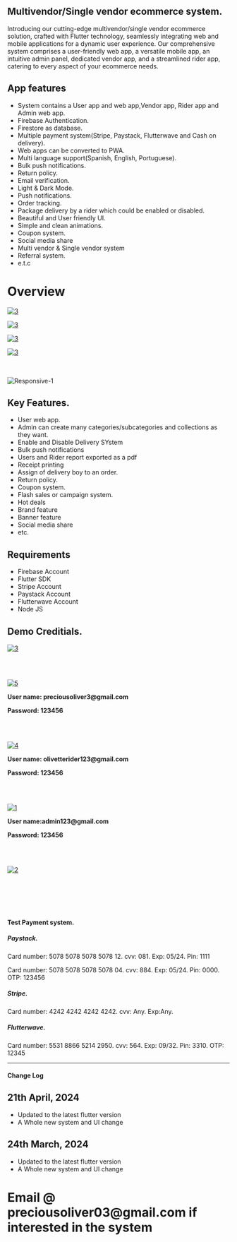 <html>
   <body>
      <h2>Multivendor/Single vendor ecommerce system.</h2>
      <p> Introducing our cutting-edge multivendor/single vendor ecommerce solution, crafted with Flutter technology,
         seamlessly
         integrating web and mobile applications for a dynamic user experience. Our comprehensive system comprises a
         user-friendly web app, a versatile mobile app, an intuitive admin panel, dedicated vendor app, and a
         streamlined rider app, catering to every aspect of your ecommerce needs.
      <h2>App features</h2>
      <ul>
         <li> System contains a User app and web app,Vendor app, Rider app and Admin web app. </li>
         <li> Firebase Authentication. </li>
         <li> Firestore as database. </li>
         <li> Multiple payment system(Stripe, Paystack, Flutterwave and Cash on delivery). </li>
         <li> Web apps can be converted to PWA. </li>
         <li> Multi language support(Spanish, English, Portuguese). </li>
         <li> Bulk push notifications. </li>
         <li>Return policy.</li>
         <li>Email verification.</li>
         <li>Light & Dark Mode.</li>
         <li> Push notifications. </li>
         <li> Order tracking. </li>
         <li> Package delivery by a rider which could be enabled or disabled. </li>
         <li> Beautiful and User friendly UI. </li>
         <li> Simple and clean animations. </li>
         <li> Coupon system. </li>
         <li>Social media share</li>
         <li>
            Multi vendor & Single vendor system
         </li>
         <li> Referral system. </li>
         <li>e.t.c</li>
      </ul>
      <p>
      <h1>
         Overview
      </h1>
      <p>
         <a target="_blank" href="https://drive.google.com/file/d/1LLG5bBI_4E7gax2nBDI4pq6sOHZJeJZ8/view?usp=sharing">
         <img src="https://i.ibb.co/HX9rWtn/11.png" alt="3" border="0">
         </a>
      </p>
      <p>
         <a target="_blank" href="https://drive.google.com/file/d/1G9pMNk2wri3_cuHmJzaatm56raRnkZYJ/preview">
         <img src="https://i.ibb.co/VjSYWLJ/12.png" alt="3" border="0">
         </a>
      </p>
      <p>
         <a target="_blank" href="https://drive.google.com/file/d/1WDknJF3oJEO5ooLR-RMwPpB4LlmuiQqz/preview">
         <img src="https://i.ibb.co/RHvXm2M/13.png" alt="3" border="0">
         </a>
      </p>
      <p>
         <a target="_blank" href="https://drive.google.com/file/d/1TXINJHocktZ2Lp5I4ihjq0JwWJ41yJmL/preview">
         <img src="https://i.ibb.co/ZTXdKHm/14.png" alt="3" border="0">
         </a>
      </p>
      <br>
      <br>
      <img src="https://i.ibb.co/QJsJgkS/Responsive-1.png" alt="Responsive-1" border="0">
      </p>
      <h2>Key Features.</h2>
      <ul>
         <li> User web app. </li>
         <li> Admin can create many categories/subcategories and collections as they want. </li>
         <li>Enable and Disable Delivery SYstem</li>
         <li>
            Bulk push notifications
         </li>
         <li>
            Users and Rider report exported as a pdf
         </li>
         <li>Receipt printing</li>
         <li> Assign of delivery boy to an order. </li>
         <li> Return policy. </li>
         <li> Coupon system. </li>
         <li> Flash sales or campaign system. </li>
         <li>Hot deals</li>
         <li>Brand feature</li>
         <li>Banner feature</li>
         <li>Social media share</li>
         <li> etc. </li>
      </ul>
      <h2>Requirements</h2>
      <ul>
         <li>Firebase Account</li>
         <li>Flutter SDK</li>
         <li>Stripe Account</li>
         <li>
            Paystack Account
         </li>
         <li>
            Flutterwave Account
         </li>
         <li>
            Node JS
         </li>
      </ul>
      <h2> Demo Creditials. </h2>
      <p>
         <a target="_blank" href="https://drive.google.com/file/d/1LLG5bBI_4E7gax2nBDI4pq6sOHZJeJZ8/view?usp=sharing">
         <img src="https://i.ibb.co/sHb7h0n/3.png" alt="3" border="0">
         </a>
      </p>
      <br>
      <br>
      <p>
         <a target="_blank" href="https://drive.google.com/file/d/1rrrSAPLTfHf9Nqv4JCHjx8P3HBDG5luB/view?usp=sharing">
         <img src="https://i.ibb.co/NZvPVxk/5.png" alt="5" border="0">
         </a>
      </p>
      <p style="font-weight: bold"> User name: preciousoliver3@gmail.com </p>
      <p style="font-weight: bold"> Password: 123456 </p>
      <br>
      <br>
      <p>
         <a target="_blank" href="https://drive.google.com/file/d/1DgCBoz-CA6x8bNKUiP8Fj6t5_QSZQ6_P/view?usp=sharing">
         <img src="https://i.ibb.co/M9kKYv7/4.png" alt="4" border="0">
         </a>
      </p>
      <p style="font-weight: bold"> User name: olivetterider123@gmail.com </p>
      <p style="font-weight: bold"> Password: 123456 </p>
      <br>
      <br>
      <p>
         <a target="_blank" href="https://olivette-admin-stores-test.web.app/">
         <img src="https://i.ibb.co/WFhBnf6/1.png" alt="1" border="0">
         </a>
      </p>
      <p style="font-weight: bold"> User name:admin123@gmail.com </p>
      <p style="font-weight: bold"> Password: 123456 </p>
      <br>
      <br>
      <p>
         <a target="_blank" href="https://olivette-stores-test.web.app">
         <img src="https://i.ibb.co/3FdJ8KP/2.png" alt="2" border="0">
         </a>
      </p>
      <br>
      <br>
      <!-- <a target="_blank"
         href="https://codecanyon.net/item/functional-multi-purpose-flutter-app-and-admin-grocery-ecommerce-foodpharmacy-etc/28178788"
         <img src="https://i.ibb.co/f2WxnfY/6.png" alt="6" border="0">
         </a> -->
      <br>
      <br>
      </p>
      <h4> Test Payment system. </h4>
      <h5> Paystack. </h5>
      <p> Card number: 5078 5078 5078 5078 12. cvv: 081. Exp: 05/24. Pin: 1111 </p>
      <p> Card number: 5078 5078 5078 5078 04. cvv: 884. Exp: 05/24. Pin: 0000. OTP: 123456 </p>
      <h5> Stripe. </h5>
      <p> Card number: 4242 4242 4242 4242. cvv: Any. Exp:Any. </p>
      <h5> Flutterwave. </h5>
      <p> Card number: 5531 8866 5214 2950. cvv: 564. Exp: 09/32. Pin: 3310. OTP: 12345 </p>
      <hr>
      <h4>Change Log</h4>
      <h2>21th April, 2024</h2>
      <ul>
         <li>Updated to the latest flutter version</li>
         <li>A Whole new system and UI change</li>
      </ul>
      <h2>24th March, 2024</h2>
      <ul>
         <li>Updated to the latest flutter version</li>
         <li>A Whole new system and UI change</li>
      </ul>
      <h1>
         Email @ preciousoliver03@gmail.com if interested in the system
      </h1>
   </body>
</html>
